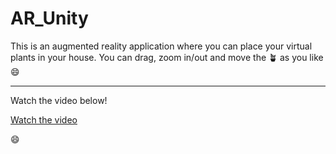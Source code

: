 # AR_Unity
This is an augmented reality application where you can place your virtual plants in your house.
You can drag, zoom in/out and move the 🪴 as you like 😄

---

Watch the video below!

[Watch the video](https://user-images.githubusercontent.com/70955537/135995585-46ae148c-d68d-420f-a6d6-1aa3f5170343.mp4)

😄

